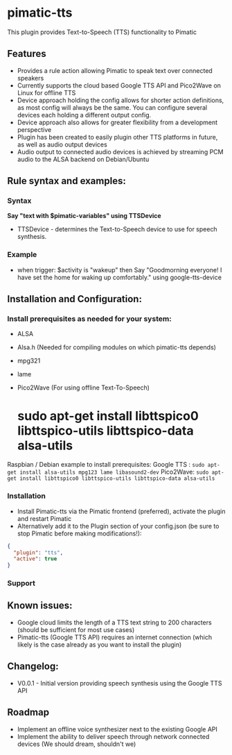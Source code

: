 # pimatic-tts
This plugin provides Text-to-Speech (TTS) functionality to Pimatic

## Features
- Provides a rule action allowing Pimatic to speak text over connected speakers
- Currently supports the cloud based Google TTS API and Pico2Wave on Linux for offline TTS
- Device approach holding the config allows for shorter action definitions, as most config will always be the same. You can configure several devices each holding a different output config. 
- Device approach also allows for greater flexibility from a development perspective
- Plugin has been created to easily plugin other TTS platforms in future, as well as audio output devices
- Audio output to connected audio devices is achieved by streaming PCM audio to the ALSA backend on Debian/Ubuntu

## Rule syntax and examples: 

### Syntax
<b>Say "text with $pimatic-variables" using TTSDevice </b>

* TTSDevice - determines the Text-to-Speech device to use for speech synthesis. 

### Example
- when trigger: $activity is "wakeup" then Say "Goodmorning everyone! I have set the home for waking up comfortably." using google-tts-device


## Installation and Configuration:

### Install prerequisites as needed for your system:
- ALSA
- Alsa.h (Needed for compiling modules on which pimatic-tts depends)
- mpg321
- lame
- Pico2Wave (For using offline Text-To-Speech)

  # sudo apt-get install libttspico0 libttspico-utils libttspico-data alsa-utils

Raspbian / Debian example to install prerequisites:
Google TTS : ````sudo apt-get install alsa-utils mpg123 lame libasound2-dev````
Pico2Wave: ````sudo apt-get install libttspico0 libttspico-utils libttspico-data alsa-utils````

### Installation
- Install Pimatic-tts via the Pimatic frontend (preferred), activate the plugin and restart Pimatic
- Alternatively add it to the Plugin section of your config.json (be sure to stop Pimatic before making modifications!):
````json
{
  "plugin": "tts",
  "active": true
}
````

### Support

## Known issues:
- Google cloud limits the length of a TTS text string to 200 characters (should be sufficient for most use cases)
- Pimatic-tts (Google TTS API) requires an internet connection (which likely is the case already as you want to install the plugin)

## Changelog:
- V0.0.1 - Initial version providing speech synthesis using the Google TTS API

## Roadmap
- Implement an offline voice synthesizer next to the existing Google API
- Implement the ability to deliver speech through network connected devices (We should dream, shouldn't we)
